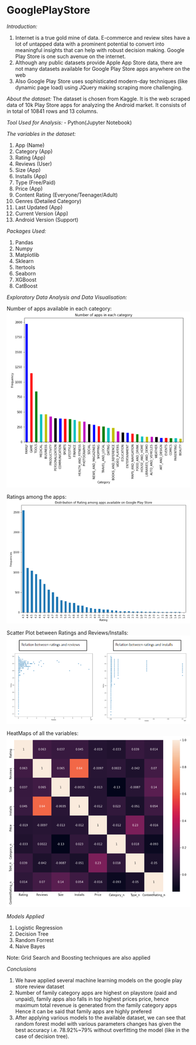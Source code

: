 # GooglePlayStore

*Introduction:*

1) Internet is a true gold mine of data. E-commerce and review sites have a lot of untapped data with a prominent potential to convert into meaningful insights that can help with robust decision making.
Google Play Store is one such avenue on the internet.
2) Although any public datasets provide Apple App Store data, there are not many datasets available for Google Play Store apps anywhere on the web
3) Also Google Play Store uses sophisticated modern-day techniques (like dynamic page load) using JQuery making scraping more challenging.

*About the dataset:* The dataset is chosen from Kaggle. It is the web scraped data of 10k Play Store apps for analyzing the Android market. It consists of in total of 10841 rows and 13 columns.

*Tool Used for Analysis:* - Python(Jupyter Notebook)

*The variables in the dataset:*
1) App (Name)
2) Category (App)
3) Rating (App)
4) Reviews (User)
5) Size (App)
6) Installs (App)
7) Type (Free/Paid)
8) Price (App)
9) Content Rating (Everyone/Teenager/Adult)
10) Genres (Detailed Category)
11) Last Updated (App)
12) Current Version (App)
13) Android Version (Support)


*Packages Used:*
1) Pandas
2) Numpy
3) Matplotlib
4) Sklearn
5) Itertools
6) Seaborn
7) XGBoost
8) CatBoost

*Exploratory Data Analysis and Data Visualisation:*

Number of apps available in each category:
![](https://github.com/sneha1606/GooglePlayStore/blob/main/Visualisation/Number%20of%20Apps%20in%20Each%20Category.PNG)

Ratings among the apps:
![](https://github.com/sneha1606/GooglePlayStore/blob/main/Visualisation/Rating%20among%20various%20apps.PNG)

Scatter Plot between Ratings and Reviews/Installs:
![](https://github.com/sneha1606/GooglePlayStore/blob/main/Visualisation/Image3.PNG)

HeatMaps of all the variables:
![](https://github.com/sneha1606/GooglePlayStore/blob/main/Visualisation/Heatmap.PNG)

*Models Applied*
1) Logistic Regression
2) Decision Tree
3) Random Forrest
4) Naive Bayes

Note: Grid Search and Boosting techniques are also applied


*Conclusions*
1. We have applied several machine learning models on the google play store review dataset
2. Number of family category apps are highest on playstore (paid and unpaid), family apps also falls in top highest prices price, hence maximum total revenue is generated from the family category apps
Hence it can be said that family apps are highly prefered
3. After applying various models to the available dataset, we can see that random forest model with various parameters changes has given the best accuracy i.e. 78.92%~79% without overfitting the model (like in the case of decision tree).
